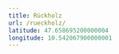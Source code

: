 ```yaml
---
title: Rückholz
url: /rueckholz/
latitude: 47.658695200000004
longitude: 10.542067900000001
---
```

